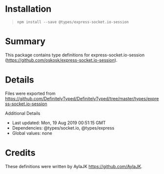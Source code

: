 # Installation
> `npm install --save @types/express-socket.io-session`

# Summary
This package contains type definitions for express-socket.io-session (https://github.com/oskosk/express-socket.io-session).

# Details
Files were exported from https://github.com/DefinitelyTyped/DefinitelyTyped/tree/master/types/express-socket.io-session

Additional Details
 * Last updated: Mon, 19 Aug 2019 00:51:15 GMT
 * Dependencies: @types/socket.io, @types/express
 * Global values: none

# Credits
These definitions were written by AylaJK <https://github.com/AylaJK>.
